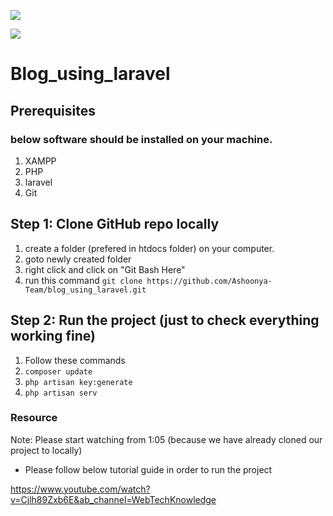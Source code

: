 
<a href="https://github.com/Ashoonya-Team/blog_using_laravel/graphs/contributors" alt="Contributors">
 
 <img src="https://img.shields.io/github/contributors/Ashoonya-Team/blog_using_laravel" /></a>
 

 <a href="#">
 <img src="https://img.shields.io/github/commit-activity/w/Ashoonya-Team/blog_using_laravel" ></a>
 

# Blog_using_laravel

## Prerequisites

### below software should be installed on your machine.

 1) XAMPP 
 2) PHP 
 3) laravel 
 4) Git


## Step 1: Clone GitHub repo locally

  1) create a folder (prefered in htdocs folder) on your computer.
  2) goto newly created folder
  3) right click and click on "Git Bash Here"
  4) run this command `git clone https://github.com/Ashoonya-Team/blog_using_laravel.git`


## Step 2: Run the project (just to check everything working fine)

 1) Follow these commands
 2) `composer update`
 3) `php artisan key:generate`
 4) `php artisan serv` 

 ### Resource
 Note: Please start watching from 1:05 (because we have already cloned our project to locally)
 
 * Please follow below tutorial guide in order to run the project 

 https://www.youtube.com/watch?v=Cjlh89Zxb6E&ab_channel=WebTechKnowledge

